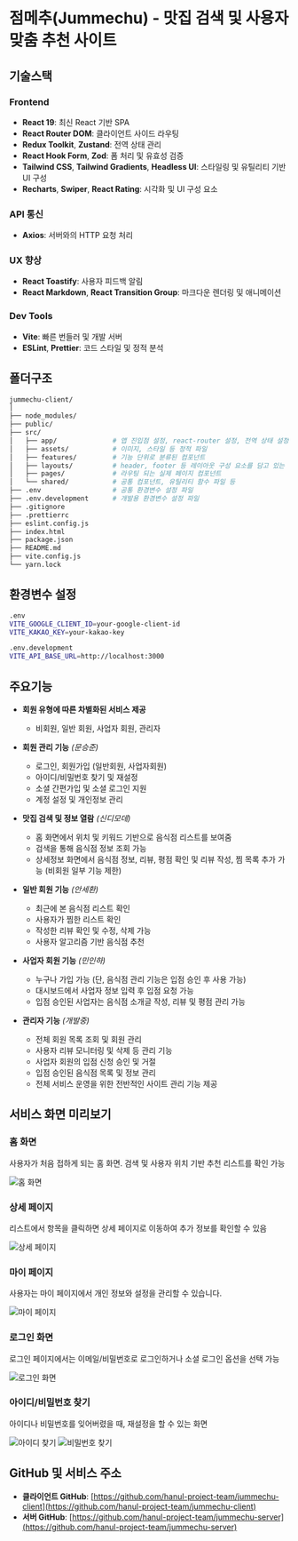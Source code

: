 # 점메추(Jummechu) - 맛집 검색 및 사용자 맞춤 추천 사이트

## 기술스택
###  Frontend
- **React 19**: 최신 React 기반 SPA
- **React Router DOM**: 클라이언트 사이드 라우팅
- **Redux Toolkit**, **Zustand**: 전역 상태 관리
- **React Hook Form**, **Zod**: 폼 처리 및 유효성 검증
- **Tailwind CSS**, **Tailwind Gradients**, **Headless UI**: 스타일링 및 유틸리티 기반 UI 구성
- **Recharts**, **Swiper**, **React Rating**: 시각화 및 UI 구성 요소

###  API 통신
- **Axios**: 서버와의 HTTP 요청 처리

###  UX 향상
- **React Toastify**: 사용자 피드백 알림
- **React Markdown**, **React Transition Group**: 마크다운 렌더링 및 애니메이션

###  Dev Tools
- **Vite**: 빠른 번들러 및 개발 서버
- **ESLint**, **Prettier**: 코드 스타일 및 정적 분석

## 폴더구조
```bash
jummechu-client/
│
├── node_modules/
├── public/
├── src/
│   ├── app/              # 앱 진입점 설정, react-router 설정, 전역 상태 설정 파일 등       
│   ├── assets/           # 이미지, 스타일 등 정적 파일
│   ├── features/         # 기능 단위로 분류된 컴포넌트 
│   ├── layouts/          # header, footer 등 레이아웃 구성 요소를 담고 있는 폴더
│   ├── pages/            # 라우팅 되는 실제 페이지 컴포넌트
│   └── shared/           # 공통 컴포넌트, 유틸리티 함수 파일 등
├── .env                  # 공통 환경변수 설정 파일
├── .env.development      # 개발용 환경변수 설정 파일
├── .gitignore
├── .prettierrc
├── eslint.config.js
├── index.html
├── package.json
├── README.md
├── vite.config.js
└── yarn.lock
```

## 환경변수 설정
```bash
.env
VITE_GOOGLE_CLIENT_ID=your-google-client-id
VITE_KAKAO_KEY=your-kakao-key

.env.development
VITE_API_BASE_URL=http://localhost:3000
```

## 주요기능
- **회원 유형에 따른 차별화된 서비스 제공**
    - 비회원, 일반 회원, 사업자 회원, 관리자

- **회원 관리 기능** *(문승준)*
    - 로그인, 회원가입 (일반회원, 사업자회원)
    - 아이디/비밀번호 찾기 및 재설정
    - 소셜 간편가입 및 소셜 로그인 지원 
    - 계정 설정 및 개인정보 관리

- **맛집 검색 및 정보 열람** *(신디모데)*
    - 홈 화면에서 위치 및 키워드 기반으로 음식점 리스트를 보여줌 
    - 검색을 통해 음식점 정보 조회 가능
    - 상세정보 화면에서 음식점 정보, 리뷰, 평점 확인 및 리뷰 작성, 찜 목록 추가 가능 (비회원 일부 기능 제한)

- **일반 회원 기능** *(안세환)*
    - 최근에 본 음식점 리스트 확인
    - 사용자가 찜한 리스트 확인
    - 작성한 리뷰 확인 및 수정, 삭제 가능
    - 사용자 알고리즘 기반 음식점 추천

- **사업자 회원 기능** *(민인하)*
    - 누구나 가입 가능 (단, 음식점 관리 기능은 입점 승인 후 사용 가능)
    - 대시보드에서 사업자 정보 입력 후 입점 요청 가능
    - 입점 승인된 사업자는 음식점 소개글 작성, 리뷰 및 평점 관리 가능

- **관리자 기능** *(개발중)*
    - 전체 회원 목록 조회 및 회원 관리
    - 사용자 리뷰 모니터링 및 삭제 등 관리 기능
    - 사업자 회원의 입점 신청 승인 및 거절
    - 입점 승인된 음식점 목록 및 정보 관리
    - 전체 서비스 운영을 위한 전반적인 사이트 관리 기능 제공

## 서비스 화면 미리보기
### 홈 화면
사용자가 처음 접하게 되는 홈 화면. 검색 및 사용자 위치 기반 추천 리스트를 확인 가능

![홈 화면](public/images/jummechu-home.png)

### 상세 페이지
리스트에서 항목을 클릭하면 상세 페이지로 이동하여 추가 정보를 확인할 수 있음

![상세 페이지](public/images/jummechu-place.png)

### 마이 페이지
사용자는 마이 페이지에서 개인 정보와 설정을 관리할 수 있습니다.

![마이 페이지](public/images/jummechu-mypage.png)

### 로그인 화면
로그인 페이지에서는 이메일/비밀번호로 로그인하거나 소셜 로그인 옵션을 선택 가능

![로그인 화면](public/images/jummechu-login.png)

###  아이디/비밀번호 찾기
아이디나 비밀번호를 잊어버렸을 때, 재설정을 할 수 있는 화면

![아이디 찾기](public/images/jummechu-find_account-1.png) ![비밀번호 찾기](public/images/jummechu-find_account-2.png) 

## GitHub 및 서비스 주소
- **클라이언트 GitHub**: [https://github.com/hanul-project-team/jummechu-client](https://github.com/hanul-project-team/jummechu-client)
- **서버 GitHub**: [https://github.com/hanul-project-team/jummechu-server](https://github.com/hanul-project-team/jummechu-server)